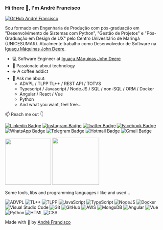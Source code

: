 ### Hi there 👋, I'm André Francisco

[![GitHub André Francisco](https://img.shields.io/github/followers/andrefrancisco94?label=follow&style=social)](https://github.com/andrefrancisco94)

Sou formado em Engenharia de Produção com pós-graduação em "Desenvolvimento de Sistemas com Python", "Gestão de Projetos" e "Pós-Graduação em Design de UX" pelo Centro Univesitário de Maringá (UNICESUMAR). Atualmente trabalho como Desenvolvedor de Software na [Iguaçu Máquinas John Deere](https://www.iguacumaquinas.com.br/).

- 💻 Software Engineer at [Iguaçu Máquinas John Deere](https://www.iguacumaquinas.com.br/)
- 🚀 Passionate about technology
- ☕ A coffee addict
- 💬 Ask me about:
  - ADVPL / TLPP TL++ / REST API / TOTVS
  - Typescript / Javascript / Node.JS / SQL / non-SQL / ORM / Docker
  - Angular / React / Vue
  - Python
  - And what you want, feel free...

📫 Reach me out 👇

[![Linkedin Badge](https://img.shields.io/badge/LinkedIn-0077B5?style=flat-square&logo=linkedin&logoColor=white&link=https://www.linkedin.com/in/andre-francisco9/)](https://www.linkedin.com/in/andre-francisco9/)
[![Instagram Badge](https://img.shields.io/badge/Instagram-E4405F?style=flat-square&logo=instagram&logoColor=white&link=https://www.instagram.com/andre.fco27/)](https://www.instagram.com/andre.fco27/)
[![Twitter Badge](https://img.shields.io/badge/Twitter-1DA1F2?style=flat-square&logo=twitter&logoColor=white&link=https://twitter.com/andree_fco/)](https://twitter.com/andree_fco/)
[![Facebook Badge](https://img.shields.io/badge/Facebook-1877F2?style=flat-square&logo=facebook&logoColor=white&link=https://www.facebook.com/andre.fco94/)](https://www.facebook.com/andre.fco94/)
[![WhatsApp Badge](https://img.shields.io/badge/WhatsApp-25D366?style=flat-square&logo=whatsapp&logoColor=white&link=https://api.whatsapp.com/send?phone=5544998790822)](https://api.whatsapp.com/send?phone=5544998790822)
[![Telegram Badge](https://img.shields.io/badge/Telegram-2CA5E0?style=flat-square&logo=telegram&logoColor=white&link=https://t.me/andrefco94)](https://t.me/andrefco94)
[![Hotmail Badge](https://img.shields.io/badge/Microsoft_Outlook-0078D4?style=flat-square&logo=microsoft-outlook&logoColor=white&link=mailto:andre.fco@hotmail.com)](mailto:andre.fco@hotmail.com)
[![Gmail Badge](https://img.shields.io/badge/Gmail-D14836?style=flat-square&logo=gmail&logoColor=white&link=mailto:andre.fco94@gmail.com)](mailto:andre.fco94@gmail.com)

<p></p>

<div>
    <img height="150em" src="https://github-readme-stats.vercel.app/api?username=andrefrancisco94&show_icons=true&theme=dracula&include_all_commits=true&count_private=true"/>
    <img height="153em" src="https://github-readme-stats.vercel.app/api/top-langs/?username=andrefrancisco94&layout=compact&langs_count=16&theme=dracula"/>
</div>

<p></p>

Some tools, libs and programming languages i like and used...


![ADVPL](https://img.shields.io/badge/ADVPL-4B3264?style=for-the-badge&logo=ADVPL&logoColor=white)
![TL++](https://img.shields.io/badge/TL++-%23430098.svg?style=for-the-badge&logo=TL++&logoColor=white)
![TLPP](https://img.shields.io/badge/TLPP-%23FF6600.svg?&style=for-the-badge&logo=TLPP&logoColor=white)
![JavaScript](https://img.shields.io/badge/JavaScript-F7DF1E?style=for-the-badge&logo=javascript&logoColor=black)
![TypeScript](https://img.shields.io/badge/typescript-%23007ACC.svg?style=for-the-badge&logo=typescript&logoColor=white)
![NodeJS](https://img.shields.io/badge/node.js-6DA55F?style=for-the-badge&logo=node.js&logoColor=white)
![Docker](https://img.shields.io/badge/docker-%230db7ed.svg?style=for-the-badge&logo=docker&logoColor=white)
![Visual Studio Code](https://img.shields.io/badge/Visual%20Studio%20Code-0078d7.svg?style=for-the-badge&logo=visual-studio-code&logoColor=white)
![Git](https://img.shields.io/badge/git-%23F05033.svg?style=for-the-badge&logo=git&logoColor=white)
![GitHub](https://img.shields.io/badge/github-%23121011.svg?style=for-the-badge&logo=github&logoColor=white)
![AWS](https://img.shields.io/badge/AWS-%23FF9900.svg?style=for-the-badge&logo=amazon-aws&logoColor=white)
![MongoDB](https://img.shields.io/badge/MongoDB-%234ea94b.svg?style=for-the-badge&logo=mongodb&logoColor=white)
![Angular](	https://img.shields.io/badge/Angular-DD0031?style=for-the-badge&logo=angular&logoColor=white)
![Vue](https://img.shields.io/badge/Vue.js-35495E?style=for-the-badge&logo=vue.js&logoColor=4FC08D)
![Python](https://img.shields.io/badge/Python-14354C?style=for-the-badge&logo=python&logoColor=white)
![HTML](https://img.shields.io/badge/HTML5-E34F26?style=for-the-badge&logo=html5&logoColor=white)
![CSS](https://img.shields.io/badge/CSS3-1572B6?style=for-the-badge&logo=css3&logoColor=white)
<!-- ![Postgres](https://img.shields.io/badge/postgres-%23316192.svg?style=for-the-badge&logo=postgresql&logoColor=white) -->
<!-- ![Redis](https://img.shields.io/badge/redis-%23DD0031.svg?style=for-the-badge&logo=redis&logoColor=white) -->


Made with 💜 by <a href="https://www.facebook.com/andre.fco94/" target="_blank">André Francisco</a>
